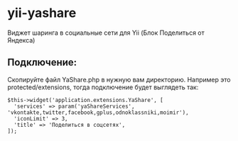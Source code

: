 # yii-yashare
Виджет шаринга в социальные сети для Yii (Блок Поделиться от Яндекса)

## Подключение:
Скопируйте файл YaShare.php в нужную вам директорию. Например это protected/extensions, тогда подключение будет выглядеть так:

```
$this->widget('application.extensions.YaShare', [
  'services' => param('yaShareServices', 'vkontakte,twitter,facebook,gplus,odnoklassniki,moimir'),
  'iconLimit' => 3,
  'title' => 'Поделиться в соцсетях',
]);
```
